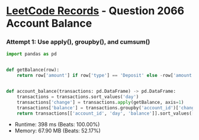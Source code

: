 # [LeetCode Records](../../README.md) - Question 2066 Account Balance

### Attempt 1: Use apply(), groupby(), and cumsum()
```py
import pandas as pd


def getBalance(row):
    return row['amount'] if row['type'] == 'Deposit' else -row['amount']


def account_balance(transactions: pd.DataFrame) -> pd.DataFrame:
    transactions = transactions.sort_values('day')
    transactions['change'] = transactions.apply(getBalance, axis=1)
    transactions['balance'] = transactions.groupby('account_id')['change'].cumsum()
    return transactions[['account_id', 'day', 'balance']].sort_values(['account_id', 'day'])
```
- Runtime: 398 ms (Beats: 100.00%)
- Memory: 67.90 MB (Beats: 52.17%)

<br>
